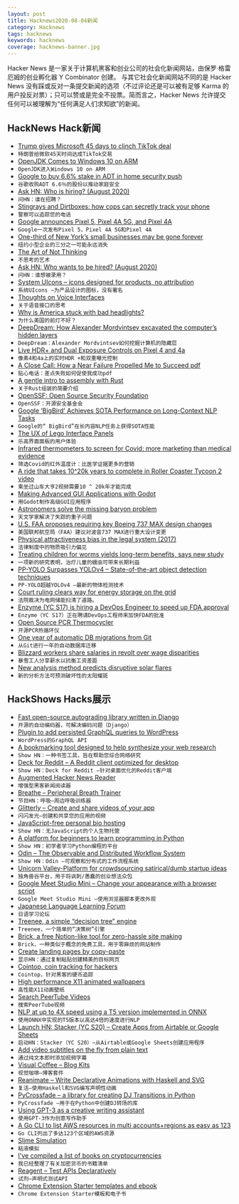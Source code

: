 ```yaml
---
layout: post
title: Hacknews2020-08-04新闻
category: Hacknews
tags: hacknews
keywords: hacknews
coverage: hacknews-banner.jpg
---
```


Hacker News 是一家关于计算机黑客和创业公司的社会化新闻网站，由保罗·格雷厄姆的创业孵化器 Y Combinator 创建。
与其它社会化新闻网站不同的是 Hacker News 没有踩或反对一条提交新闻的选项（不过评论还是可以被有足够 Karma 的用户投反对票）；只可以赞或是完全不投票。简而言之，Hacker News 允许提交任何可以被理解为“任何满足人们求知欲”的新闻。

## HackNews Hack新闻


- [Trump gives Microsoft 45 days to clinch TikTok deal](https://www.reuters.com/article/us-usa-tiktok-trump-exclusive-idUSKBN24Y0UD)
- `特朗普给微软45天时间达成TikTok交易`
- [OpenJDK Comes to Windows 10 on ARM](https://www.infoq.com/news/2020/08/openjdk-win10-arm)
- `OpenJDK进入Windows 10 on ARM`
- [Google to buy 6.6% stake in ADT in home security push](https://www.reuters.com/article/us-google-adt-stake-idUSKBN24Z1A6)
- `谷歌收购ADT 6.6％的股份以推动家庭安全`
- [Ask HN: Who is hiring? (August 2020)](item?id=24038520)
- `问HN：谁在招聘？ `
- [Stingrays and Dirtboxes: how cops can secretly track your phone](https://theintercept.com/2020/07/31/protests-surveillance-stingrays-dirtboxes-phone-tracking/)
- `警察可以追踪您的电话`
- [Google announces Pixel 5, Pixel 4A 5G, and Pixel 4A](https://www.theverge.com/2020/8/3/21352032/google-pixel-5-4a-5g-price-release-date-specs)
- `Google一次发布Pixel 5，Pixel 4A 5G和Pixel 4A`
- [One-third of New York’s small businesses may be gone forever](https://www.nytimes.com/2020/08/03/nyregion/nyc-small-businesses-closing-coronavirus.html)
- `纽约小型企业的三分之一可能永远消失`
- [The Art of Not Thinking](http://tiffanymatthe.com/not-thinking)
- `不思考的艺术`
- [Ask HN: Who wants to be hired? (August 2020)](item?id=24038518)
- `问HN：谁想被录用？ `
- [System UIcons – icons designed for products, no attribution](https://systemuicons.com/)
- `系统UIcons –为产品设计的图标，没有署名`
- [Thoughts on Voice Interfaces](https://www.ianbicking.org/blog/2020/08/thoughts-on-voice-interfaces.html)
- `关于语音接口的思考`
- [Why is America stuck with bad headlights?](https://www.caranddriver.com/features/columns/a33447381/why-is-america-stuck-with-bad-headlights/)
- `为什么美国的前灯不好？`
- [DeepDream: How Alexander Mordvintsev excavated the computer’s hidden layers](https://thereader.mitpress.mit.edu/deepdream-how-alexander-mordvintsev-excavated-the-computers-hidden-layers/)
- `DeepDream：Alexander Mordvintsev如何挖掘计算机的隐藏层`
- [Live HDR+ and Dual Exposure Controls on Pixel 4 and 4a](https://ai.googleblog.com/2020/08/live-hdr-and-dual-exposure-controls-on.html)
- `像素4和4a上的实时HDR +和双重曝光控制`
- [A Close Call: How a Near Failure Propelled Me to Succeed pdf](https://www.ams.org/journals/notices/202007/rnoti-p1007.pdf)
- `贴心电话：差点失败如何促使我成功pdf`
- [A gentle intro to assembly with Rust](https://lfn3.net/2020/08/03/a-gentle-intro-to-assembly-with-rust/)
- `关于Rust组装的简要介绍`
- [OpenSSF: Open Source Security Foundation](https://github.com/ossf)
- `OpenSSF：开源安全基金会`
- [Google ‘BigBird’ Achieves SOTA Performance on Long-Context NLP Tasks](https://syncedreview.com/2020/08/03/google-bigbird-achieves-sota-performance-on-long-context-nlp-tasks/)
- `Google的“ BigBird”在长内容NLP任务上获得SOTA性能`
- [The UX of Lego Interface Panels](https://www.designedbycave.co.uk/2020/LEGO-Interface-UX/)
- `乐高界面面板的用户体验`
- [Infrared thermometers to screen for Covid: more marketing than medical evidence](https://www.cebm.net/2020/08/screening-for-covid-19-with-infrared-thermometers-more-marketing-than-medical-evidence/)
- `筛选Covid的红外温度计：比医学证据更多的营销`
- [A ride that takes 10^20k years to complete in Roller Coaster Tycoon 2 video](https://www.youtube.com/watch?v=KVgoy_a_gWI)
- `乘坐过山车大亨2视频需要10 ^ 20k年才能完成`
- [Making Advanced GUI Applications with Godot](https://medium.com/swlh/what-makes-godot-engine-great-for-advance-gui-applications-b1cfb941df3b)
- `用Godot制作高级GUI应用程序`
- [Astronomers solve the missing baryon problem](https://astronomy.com/news/2020/06/half-the-matter-in-the-cosmos-was-missing-but-astronomers-found-it)
- `天文学家解决了失踪的重子问题`
- [U.S. FAA proposes requiring key Boeing 737 MAX design changes](https://www.reuters.com/article/us-boeing-737max-idUSKCN24Z2HK)
- `美国联邦航空局（FAA）建议对波音737 MAX进行重大设计变更`
- [Physical attractiveness bias in the legal system (2017)](https://www.thelawproject.com.au/insights/attractiveness-bias-in-the-legal-system)
- `法律制度中的物质吸引力偏见`
- [Treating children for worms yields long-term benefits, says new study](https://news.berkeley.edu/2020/08/03/treating-children-for-worms-yields-long-term-benefits-says-new-study/)
- `一项新的研究表明，治疗儿童的蠕虫可带来长期利益`
- [PP-YOLO Surpasses YOLOv4 – State-of-the-art object detection techniques](https://blog.roboflow.ai/pp-yolo-beats-yolov4-object-detection/)
- `PP-YOLO超越YOLOv4 –最新的物体检测技术`
- [Court ruling clears way for energy storage on the grid](https://www.forbes.com/sites/edhirs/2020/08/02/court-ruling-clears-way-for-energy-storage-on-the-grid-who-benefits/)
- `法院裁决为电网储能扫清了道路。`
- [Enzyme (YC S17) is hiring a DevOps Engineer to speed up FDA approval](https://angel.co/company/enzymecorp/jobs/921769-devops-internal-tooling-engineer)
- `Enzyme（YC S17）正在聘请DevOps工程师来加快FDA的批准`
- [Open Source PCR Thermocycler](https://openpcr.org/)
- `开源PCR热循环仪`
- [One year of automatic DB migrations from Git](https://abe-winter.github.io/2020/08/03/yr-of-git.html)
- `从Git进行一年的自动数据库迁移`
- [Blizzard workers share salaries in revolt over wage disparities](https://www.bloomberg.com/news/articles/2020-08-03/blizzard-workers-share-salaries-in-revolt-over-wage-disparities)
- `暴雪工人分享薪水以抗衡工资差距`
- [New analysis method predicts disruptive solar flares](https://phys.org/news/2020-07-analysis-method-disruptive-solar-flares.html)
- `新的分析方法可预测破坏性的太阳耀斑`


## HackShows Hacks展示

- [ Fast open-source autograding library written in Django](https://github.com/arthtyagi/judge)
- `开源的自动编码器，可解决编码问题（Django）`
- [ Plugin to add persisted GraphQL queries to WordPress](https://github.com/GraphQLAPI/graphql-api)
- `WordPress的GraphQL API`
- [ A bookmarking tool designed to help synthesize your web research](https://klobie.com)
- `Show HN：一种书签工具，旨在帮助您综合网络研究`
- [ Deck for Reddit – A Reddit client optimized for desktop](https://rdddeck.com)
- `Show HN：Deck for Reddit –针对桌面优化的Reddit客户端`
- [ Augmented Hacker News Reader](https://hacker-news.news/)
- `增强型黑客新闻阅读器`
- [ Breathe – Peripheral Breath Trainer](https://github.com/filipeisho/breathe/)
- `节目HN：呼吸–周边呼吸训练器`
- [ Glitterly – Create and share videos of your app](https://glitterly.app)
- `闪闪发光–创建和共享您的应用的视频`
- [ JavaScript-free personal bio hosting](https://plumebio.com)
- `Show HN：无JavaScript的个人生物托管`
- [ A platform for beginners to learn programming in Python](https://github.com/alexmojaki/futurecoder)
- `Show HN：初学者学习Python编程的平台`
- [ Odin – The Observable and Distributed Workflow System](https://github.com/theycallmemac/odin/blob/master/README.md)
- `Show HN：Odin –可观察和分布式的工作流程系统`
- [ Unicorn Valley-Platform for crowdsourcing satirical/dumb startup ideas](https://unicornvalley.xyz)
- `独角兽谷平台，用于将讽刺/愚蠢的创业想法众包`
- [ Google Meet Studio Mini – Change your appearance with a browser script](https://x-ing.space/mercator)
- `Google Meet Studio Mini –使用浏览器脚本更改外观`
- [ Japanese Language Learning Forum](https://questions.japanesecomplete.com)
- `日语学习论坛`
- [ Treenee, a simple “decision tree” engine](https://github.com/claudioc/treenee)
- `Treenee，一个简单的“决策树”引擎`
- [ Brick, a free Notion-like tool for zero-hassle site making](https://brick.do/)
- `Brick，一种类似于概念的免费工具，用于零麻烦的网站制作`
- [ Create landing pages by copy-paste](https://frontendor.com/)
- `显示HN：通过复制粘贴创建精美的目标网页`
- [ Cointop, coin tracking for hackers](https://cointop.sh/)
- `Cointop，针对黑客的硬币追踪`
- [ High performance X11 animated wallpapers](https://github.com/glouw/paperview)
- `高性能X11动画壁纸`
- [ Search PeerTube Videos](https://peertube-search.com)
- `搜索PeerTube视频`
- [ NLP at up to 4X speed using a T5 version implemented in ONNX](https://kta.io/posts/onnx_t5)
- `使用ONNX中实现的T5版本以高达4倍的速度进行NLP`
- [Launch HN: Stacker (YC S20) – Create Apps from Airtable or Google Sheets](item?id=24037118)
- `启动HN：Stacker（YC S20）–从Airtable或Google Sheets创建应用程序`
- [ Add video subtitles on the fly from plain text](https://011.video/2020/08/03/burn-video-subtitles-on-the-fly-from-a-plain-text-file/)
- `通过纯文本即时添加视频字幕`
- [ Visual Coffee – Blog Kits](https://visual.coffee)
- `视觉咖啡–博客套件`
- [ Reanimate – Write Declarative Animations with Haskell and SVG](https://reanimate.github.io/)
- `复活–使用Haskell和SVG编写声明性动画`
- [ PyCrossfade – a library for creating DJ Transitions in Python](https://github.com/oguzhan-yilmaz/pyCrossfade)
- `PyCrossfade –用于在Python中创建DJ转场的库`
- [ Using GPT-3 as a creative writing assistant](https://www.youtube.com/watch?v=OcyBYfK6gfY)
- `使用GPT-3作为创意写作助手`
- [ A Go CLI to list AWS resources in multi accounts+regions as easy as 123](https://github.com/jckuester/awsls)
- `Go CLI列出了多达123个区域的AWS资源`
- [ Slime Simulation](https://verbilis.vercel.app/)
- `粘液模拟`
- [ I've compiled a list of books on cryptocurrencies](https://www.readthistwice.com/lists/best-cryptocurrency-books?s=hn)
- `我已经整理了有关加密货币的书籍清单`
- [ Reagent – Test APIs Declaratively](https://github.com/whytheplatypus/reagent)
- `试剂–声明式测试API`
- [ Chrome Extension Starter templates and ebook](https://chromeextensionkit.com/)
- `Chrome Extension Starter模板和电子书`

